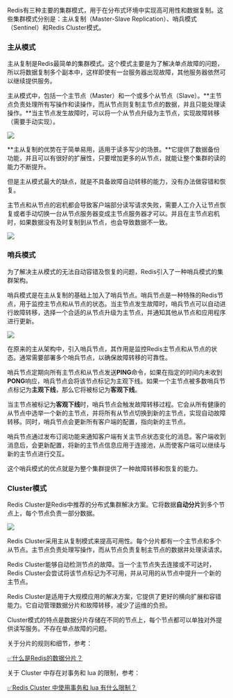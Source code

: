 Redis有三种主要的集群模式，用于在分布式环境中实现高可用性和数据复制。这些集群模式分别是：主从复制（Master-Slave Replication）、哨兵模式（Sentinel）和Redis Cluster模式。



### 主从模式


主从复制是Redis最简单的集群模式。这个模式主要是为了解决单点故障的问题，所以将数据复制多个副本中，这样即使有一台服务器出现故障，其他服务器依然可以继续提供服务。



主从模式中，包括一个主节点（Master）和一个或多个从节点（Slave）。**主节点负责处理所有写操作和读操作，而从节点则复制主节点的数据，并且只能处理读操作。**当主节点发生故障时，可以将一个从节点升级为主节点，实现故障转移（需要手动实现）。



![](https://cdn.nlark.com/yuque/0/2023/png/5378072/1690621505299-413de817-a5c0-4f03-8f15-231cbca0735d.png)



**主从复制的优势在于简单易用，适用于读多写少的场景。**它提供了数据备份功能，并且可以有很好的扩展性，只要增加更多的从节点，就能让整个集群的读的能力不断提升。



但是主从模式最大的缺点，就是不具备故障自动转移的能力，没有办法做容错和恢复。



主节点和从节点的宕机都会导致客户端部分读写请求失败，需要人工介入让节点恢复或者手动切换一台从节点服务器变成主节点服务器才可以。并且在主节点宕机时，如果数据没有及时复制到从节点，也会导致数据不一致。



![](https://cdn.nlark.com/yuque/0/2023/png/5378072/1690621950721-a01a1b59-078e-4d9b-b3bb-9ec3286394cf.png)



### 哨兵模式


为了解决主从模式的无法自动容错及恢复的问题，Redis引入了一种哨兵模式的集群架构。



哨兵模式是在主从复制的基础上加入了哨兵节点。哨兵节点是一种特殊的Redis节点，用于监控主节点和从节点的状态。当主节点发生故障时，哨兵节点可以自动进行故障转移，选择一个合适的从节点升级为主节点，并通知其他从节点和应用程序进行更新。



![](https://cdn.nlark.com/yuque/0/2023/png/5378072/1690622159156-988b79ae-c4fe-45ec-a32f-620d0a6cb52b.png)





在原来的主从架构中，引入哨兵节点，其作用是监控Redis主节点和从节点的状态。通常需要部署多个哨兵节点，以确保故障转移的可靠性。



哨兵节点定期向所有主节点和从节点发送**PING**命令，如果在指定的时间内未收到**PONG**响应，哨兵节点会将该节点标记为主观下线。如果一个主节点被多数哨兵节点标记为**主观下线**，那么它将被标记为**客观下线**。



当主节点被标记为**客观下线**时，哨兵节点会触发故障转移过程。它会从所有健康的从节点中选举一个新的主节点，并将所有从节点切换到新的主节点，实现自动故障转移。同时，哨兵节点会更新所有客户端的配置，指向新的主节点。



哨兵节点通过发布订阅功能来通知客户端有关主节点状态变化的消息。客户端收到消息后，会更新配置，将新的主节点信息应用于连接池，从而使客户端可以继续与新的主节点进行交互。



这个哨兵模式的优点就是为整个集群提供了一种故障转移和恢复的能力。



### Cluster模式


Redis Cluster是Redis中推荐的分布式集群解决方案。它将数据**自动分片**到多个节点上，每个节点负责一部分数据。 



![](https://cdn.nlark.com/yuque/0/2023/png/5378072/1700226615584-5537b45b-709f-47af-9a9f-83914a885608.png)



Redis Cluster采用主从复制模式来提高可用性。每个分片都有一个主节点和多个从节点。主节点负责处理写操作，而从节点负责复制主节点的数据并处理读请求。



Redis Cluster能够自动检测节点的故障。当一个主节点失去连接或不可达时，Redis Cluster会尝试将该节点标记为不可用，并从可用的从节点中提升一个新的主节点。



Redis Cluster是适用于大规模应用的解决方案，它提供了更好的横向扩展和容错能力。它自动管理数据分片和故障转移，减少了运维的负担。



Cluster模式的特点是数据分片存储在不同的节点上，每个节点都可以单独对外提供读写服务。不存在单点故障的问题。



关于分片的规则和细节，参考：



[✅什么是Redis的数据分片？](https://www.yuque.com/hollis666/qyhor6/fm1elfrg5mn9iw65)



关于 Cluster 中存在对事务和 lua 的限制，参考：



[✅Redis Cluster 中使用事务和 lua 有什么限制？](https://www.yuque.com/hollis666/qyhor6/zb66y7he56otikqs)

